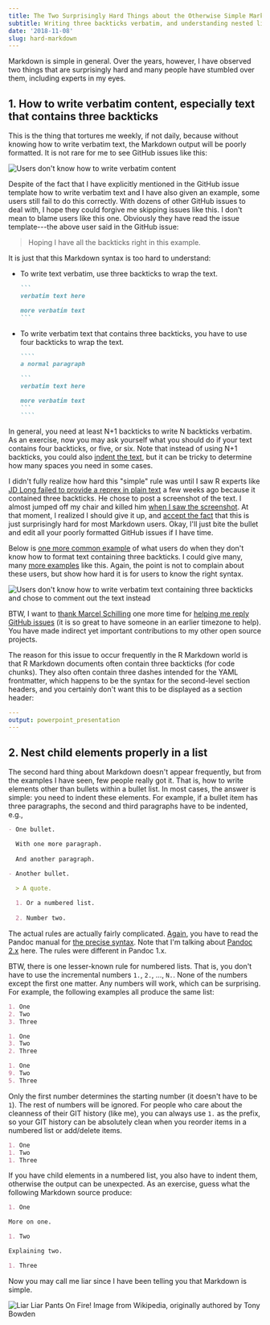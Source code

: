 ```yaml
---
title: The Two Surprisingly Hard Things about the Otherwise Simple Markdown
subtitle: Writing three backticks verbatim, and understanding nested lists
date: '2018-11-08'
slug: hard-markdown
---
```


Markdown is simple in general. Over the years, however, I have observed two things that are surprisingly hard and many people have stumbled over them, including experts in my eyes.

## 1. How to write verbatim content, especially text that contains three backticks

This is the thing that tortures me weekly, if not daily, because without knowing how to write verbatim text, the Markdown output will be poorly formatted. It is not rare for me to see GitHub issues like this:

![Users don't know how to write verbatim content](https://user-images.githubusercontent.com/163582/48208438-665f5e80-e338-11e8-9e9c-22e770a7e27e.png)

Despite of the fact that I have explicitly mentioned in the GitHub issue template how to write verbatim text and I have also given an example, some users still fail to do this correctly. With dozens of other GitHub issues to deal with, I hope they could forgive me skipping issues like this. I don't mean to blame users like this one. Obviously they have read the issue template---the above user said in the GitHub issue:

> Hoping I have all the backticks right in this example.

It is just that this Markdown syntax is too hard to understand:

- To write text verbatim, use three backticks to wrap the text.

    ````md
    ```
    verbatim text here
    
    more verbatim text
    ```
    ````

- To write verbatim text that contains three backticks, you have to use four backticks to wrap the text.

    `````md
    ````
    a normal paragraph
    
    ```
    verbatim text here
    
    more verbatim text
    ```
    ````
    `````

In general, you need at least N+1 backticks to write N backticks verbatim. As an exercise, now you may ask yourself what you should do if your text contains four backticks, or five, or six. Note that instead of using N+1 backticks, you could also [indent the text](/en/2017/05/four-backticks-github/), but it can be tricky to determine how many spaces you need in some cases.

I didn't fully realize how hard this "simple" rule was until I saw R experts like [JD Long failed to provide a reprex in plain text](https://community.rstudio.com/t/13250) a few weeks ago because it contained three backticks. He chose to post a screenshot of the text. I almost jumped off my chair and killed him [when I saw the screenshot](/en/2018/01/screenshots-vs-text/). At that moment, I realized I should give it up, and [accept the fact](/en/2017/10/501st-reminder/) that this is just surprisingly hard for most Markdown users. Okay, I'll just bite the bullet and edit all your poorly formatted GitHub issues if I have time.

Below is [one more common example](https://github.com/yihui/xaringan/issues/180) of what users do when they don't know how to format text containing three backticks. I could give many, many [more examples](/en/2018/05/github-issue-format/) like this. Again, the point is not to complain about these users, but show how hard it is for users to know the right syntax.

![Users don't know how to write verbatim text containing three backticks and chose to comment out the text instead](https://user-images.githubusercontent.com/163582/48207715-dbca2f80-e336-11e8-942e-2232cf02585f.png)

BTW, I want to [thank Marcel Schilling](/en/2018/01/thanks-marcel-schilling/) one more time for [helping me reply GitHub issues](/en/2018/07/help-answer-questions/) (it is so great to have someone in an earlier timezone to help). You have made indirect yet important contributions to my other open source projects.

The reason for this issue to occur frequently in the R Markdown world is that R Markdown documents often contain three backticks (for code chunks). They also often contain three dashes intended for the YAML frontmatter, which happens to be the syntax for the second-level section headers, and you certainly don't want this to be displayed as a section header:

```yaml
---
output: powerpoint_presentation
---
```

## 2. Nest child elements properly in a list

The second hard thing about Markdown doesn't appear frequently, but from the examples I have seen, few people really got it. That is, how to write elements other than bullets within a bullet list. In most cases, the answer is simple: you need to indent these elements. For example, if a bullet item has three paragraphs, the second and third paragraphs have to be indented, e.g.,

```md
- One bullet.

  With one more paragraph.
  
  And another paragraph.

- Another bullet.

  > A quote.
  
  1. Or a numbered list.
  
  2. Number two.
```

The actual rules are actually fairly complicated. [Again](/en/2017/11/thanks-tj-mahr/), you have to read the Pandoc manual for [the precise syntax](https://pandoc.org/MANUAL.html#lists). Note that I'm talking about [Pandoc 2.x](/en/2018/06/time-for-pandoc-2-x/) here. The rules were different in Pandoc 1.x.

BTW, there is one lesser-known rule for numbered lists. That is, you don't have to use the incremental numbers `1.`, `2.`, ..., `N.`. None of the numbers except the first one matter. Any numbers will work, which can be surprising. For example, the following examples all produce the same list:

```md
1. One
2. Two
3. Three
```

```md
1. One
3. Two
2. Three
```

```md
1. One
9. Two
5. Three
```

Only the first number determines the starting number (it doesn't have to be `1`). The rest of numbers will be ignored. For people who care about the cleanness of their GIT history (like me), you can always use `1.` as the prefix, so your GIT history can be absolutely clean when you reorder items in a numbered list or add/delete items.

```md
1. One
1. Two
1. Three
```

If you have child elements in a numbered list, you also have to indent them, otherwise the output can be unexpected. As an exercise, guess what the following Markdown source produce:


```md
1. One

More on one.

1. Two

Explaining two.

1. Three
```

Now you may call me liar since I have been telling you that Markdown is simple.

![Liar Liar Pants On Fire! Image from Wikipedia, originally authored by Tony Bowden](https://upload.wikimedia.org/wikipedia/commons/thumb/1/14/Chi%C8%99in%C4%83u_%2819726522385%29.jpg/399px-Chi%C8%99in%C4%83u_%2819726522385%29.jpg)
